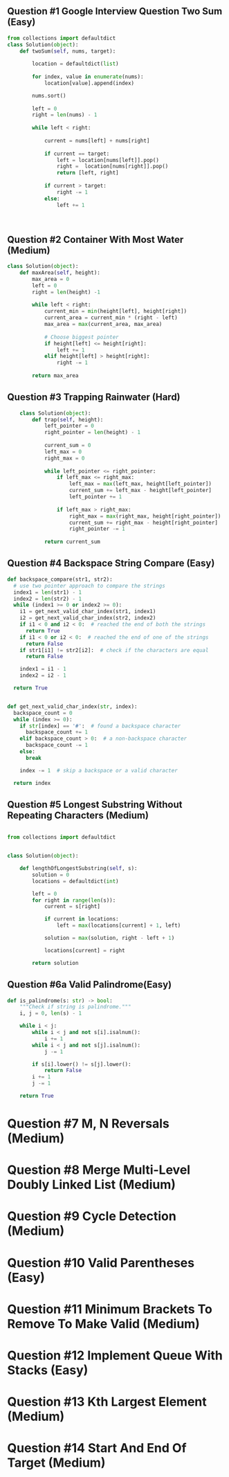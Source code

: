 ## Question #1 Google Interview Question Two Sum (Easy) 

```python
from collections import defaultdict
class Solution(object):
    def twoSum(self, nums, target):
        
        location = defaultdict(list)
        
        for index, value in enumerate(nums):
            location[value].append(index)

        nums.sort()
        
        left = 0
        right = len(nums) - 1
        
        while left < right:
            
            current = nums[left] + nums[right]
        
            if current == target:
                left = location[nums[left]].pop()
                right =  location[nums[right]].pop()
                return [left, right]    
            
            if current > target:
                right -= 1
            else:
                left += 1
        
        
```

## Question #2 Container With Most Water (Medium)

```python 
class Solution(object):
    def maxArea(self, height):
        max_area = 0
        left = 0
        right = len(height) -1
        
        while left < right:
            current_min = min(height[left], height[right])
            current_area = current_min * (right - left)
            max_area = max(current_area, max_area)
            
            # Choose biggest pointer
            if height[left] <= height[right]:
                left += 1
            elif height[left] > height[right]:
                right -= 1
                
        return max_area
```

## Question #3 Trapping Rainwater (Hard) 

```python
    class Solution(object):
        def trap(self, height):
            left_pointer = 0
            right_pointer = len(height) - 1
            
            current_sum = 0
            left_max = 0
            right_max = 0
            
            while left_pointer <= right_pointer:
                if left_max <= right_max:
                    left_max = max(left_max, height[left_pointer])
                    current_sum += left_max - height[left_pointer]
                    left_pointer += 1
                    
                if left_max > right_max:
                    right_max = max(right_max, height[right_pointer])
                    current_sum += right_max - height[right_pointer]
                    right_pointer -= 1
                    
            return current_sum
```

## Question #4 Backspace String Compare (Easy) 
```python
def backspace_compare(str1, str2):
  # use two pointer approach to compare the strings
  index1 = len(str1) - 1
  index2 = len(str2) - 1
  while (index1 >= 0 or index2 >= 0):
    i1 = get_next_valid_char_index(str1, index1)
    i2 = get_next_valid_char_index(str2, index2)
    if i1 < 0 and i2 < 0:  # reached the end of both the strings
      return True
    if i1 < 0 or i2 < 0:  # reached the end of one of the strings
      return False
    if str1[i1] != str2[i2]:  # check if the characters are equal
      return False

    index1 = i1 - 1
    index2 = i2 - 1

  return True


def get_next_valid_char_index(str, index):
  backspace_count = 0
  while (index >= 0):
    if str[index] == '#':  # found a backspace character
      backspace_count += 1
    elif backspace_count > 0:  # a non-backspace character
      backspace_count -= 1
    else:
      break

    index -= 1  # skip a backspace or a valid character

  return index

```

## Question #5 Longest Substring Without Repeating Characters (Medium) 

```python

from collections import defaultdict


class Solution(object):

    def lengthOfLongestSubstring(self, s):
        solution = 0
        locations = defaultdict(int)

        left = 0
        for right in range(len(s)):
            current = s[right]

            if current in locations:
                left = max(locations[current] + 1, left)

            solution = max(solution, right - left + 1)

            locations[current] = right

        return solution
```

## Question #6a Valid Palindrome(Easy) 

```python
def is_palindrome(s: str) -> bool:
    """Check if string is palindrome."""
    i, j = 0, len(s) - 1

    while i < j:
        while i < j and not s[i].isalnum():
            i += 1
        while i < j and not s[j].isalnum():
            j -= 1

        if s[i].lower() != s[j].lower():
            return False
        i += 1
        j -= 1

    return True
```



# Question #7 M, N Reversals (Medium)
# Question #8 Merge Multi-Level Doubly Linked List (Medium)
# Question #9 Cycle Detection (Medium)
# Question #10 Valid Parentheses (Easy)
# Question #11 Minimum Brackets To Remove To Make Valid (Medium)
# Question #12 Implement Queue With Stacks (Easy)
# Question #13 Kth Largest Element (Medium)
# Question #14 Start And End Of Target (Medium)
